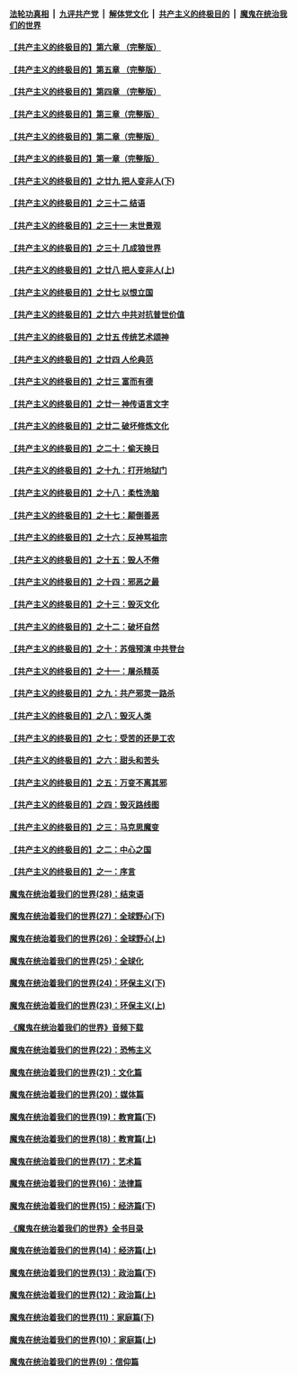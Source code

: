 

####  [法轮功真相](../../../../basic/blob/master/README.md?t=06250131) &nbsp;|&nbsp; [九评共产党](../../../../9ping.md/blob/master/README.md?t=06250131) &nbsp;|&nbsp; [解体党文化](../../../../jtdwh.md/blob/master/README.md?t=06250131)  &nbsp;|&nbsp; [共产主义的终极目的](../../../../gczydzjmd.md/blob/master/README.md?t=06250131) &nbsp;|&nbsp; [魔鬼在统治我们的世界](../../../../mgztzwmdsj.md/blob/master/README.md?t=06250131) 

#### [【共产主义的终极目的】第六章 （完整版）](../pages/nsc422/n11428913.md?t=06250131) 

#### [【共产主义的终极目的】第五章 （完整版）](../pages/nsc422/n11428912.md?t=06250131) 

#### [【共产主义的终极目的】第四章 （完整版）](../pages/nsc422/n11428907.md?t=06250131) 

#### [【共产主义的终极目的】第三章（完整版）](../pages/nsc422/n11428848.md?t=06250131) 

#### [【共产主义的终极目的】第二章（完整版）](../pages/nsc422/n11428831.md?t=06250131) 

#### [【共产主义的终极目的】第一章（完整版）](../pages/nsc422/n11417651.md?t=06250131) 

#### [【共产主义的终极目的】之廿九 把人变非人(下)](../pages/nsc422/n11344140.md?t=06250131) 

#### [【共产主义的终极目的】之三十二 结语](../pages/nsc422/n11360535.md?t=06250131) 

#### [【共产主义的终极目的】之三十一 末世景观](../pages/nsc422/n11351129.md?t=06250131) 

#### [【共产主义的终极目的】之三十 几成狼世界](../pages/nsc422/n11348280.md?t=06250131) 

#### [【共产主义的终极目的】之廿八 把人变非人(上)](../pages/nsc422/n11340492.md?t=06250131) 

#### [【共产主义的终极目的】之廿七 以恨立国](../pages/nsc422/n11336944.md?t=06250131) 

#### [【共产主义的终极目的】之廿六 中共对抗普世价值](../pages/nsc422/n11324785.md?t=06250131) 

#### [【共产主义的终极目的】之廿五 传统艺术颂神](../pages/nsc422/n11296396.md?t=06250131) 

#### [【共产主义的终极目的】之廿四 人伦典范](../pages/nsc422/n11296397.md?t=06250131) 

#### [【共产主义的终极目的】之廿三 富而有德](../pages/nsc422/n11283598.md?t=06250131) 

#### [【共产主义的终极目的】之廿一 神传语言文字](../pages/nsc422/n11263265.md?t=06250131) 

#### [【共产主义的终极目的】之廿二 破坏修炼文化](../pages/nsc422/n11245728.md?t=06250131) 

#### [【共产主义的终极目的】之二十：偷天换日](../pages/nsc422/n11238846.md?t=06250131) 

#### [【共产主义的终极目的】之十九：打开地狱门](../pages/nsc422/n11206376.md?t=06250131) 

#### [【共产主义的终极目的】之十八：柔性洗脑](../pages/nsc422/n11199994.md?t=06250131) 

#### [【共产主义的终极目的】之十七：颠倒善恶](../pages/nsc422/n11179782.md?t=06250131) 

#### [【共产主义的终极目的】之十六：反神骂祖宗](../pages/nsc422/n11166798.md?t=06250131) 

#### [【共产主义的终极目的】之十五：毁人不倦](../pages/nsc422/n11166792.md?t=06250131) 

#### [【共产主义的终极目的】之十四：邪恶之最](../pages/nsc422/n11150249.md?t=06250131) 

#### [【共产主义的终极目的】之十三：毁灭文化](../pages/nsc422/n11135227.md?t=06250131) 

#### [【共产主义的终极目的】之十二：破坏自然](../pages/nsc422/n11135214.md?t=06250131) 

#### [【共产主义的终极目的】之十：苏俄预演 中共登台](../pages/nsc422/n11118424.md?t=06250131) 

#### [【共产主义的终极目的】之十一：屠杀精英](../pages/nsc422/n11118442.md?t=06250131) 

#### [【共产主义的终极目的】之九：共产邪灵一路杀](../pages/nsc422/n11114139.md?t=06250131) 

#### [【共产主义的终极目的】之八：毁灭人类](../pages/nsc422/n11108503.md?t=06250131) 

#### [【共产主义的终极目的】之七：受苦的还是工农](../pages/nsc422/n11101809.md?t=06250131) 

#### [【共产主义的终极目的】之六：甜头和苦头](../pages/nsc422/n11096971.md?t=06250131) 

#### [【共产主义的终极目的】之五：万变不离其邪](../pages/nsc422/n11091285.md?t=06250131) 

#### [【共产主义的终极目的】之四：毁灭路线图](../pages/nsc422/n11086284.md?t=06250131) 

#### [【共产主义的终极目的】之三：马克思魔变](../pages/nsc422/n11061941.md?t=06250131) 

#### [【共产主义的终极目的】之二：中心之国](../pages/nsc422/n11047728.md?t=06250131) 

#### [【共产主义的终极目的】之一：序言](../pages/nsc422/n11086077.md?t=06250131) 

#### [魔鬼在统治着我们的世界(28)：结束语](../pages/nsc422/n10936246.md?t=06250131) 

#### [魔鬼在统治着我们的世界(27)：全球野心(下)](../pages/nsc422/n10928319.md?t=06250131) 

#### [魔鬼在统治着我们的世界(26)：全球野心(上)](../pages/nsc422/n10900318.md?t=06250131) 

#### [魔鬼在统治着我们的世界(25)：全球化](../pages/nsc422/n10788205.md?t=06250131) 

#### [魔鬼在统治着我们的世界(24)：环保主义(下)](../pages/nsc422/n10695307.md?t=06250131) 

#### [魔鬼在统治着我们的世界(23)：环保主义(上)](../pages/nsc422/n10688613.md?t=06250131) 

#### [《魔鬼在统治着我们的世界》音频下载](../pages/nsc422/n10635553.md?t=06250131) 

#### [魔鬼在统治着我们的世界(22)：恐怖主义](../pages/nsc422/n10614727.md?t=06250131) 

#### [魔鬼在统治着我们的世界(21)：文化篇](../pages/nsc422/n10597706.md?t=06250131) 

#### [魔鬼在统治着我们的世界(20)：媒体篇](../pages/nsc422/n10586579.md?t=06250131) 

#### [魔鬼在统治着我们的世界(19)：教育篇(下)](../pages/nsc422/n10564808.md?t=06250131) 

#### [魔鬼在统治着我们的世界(18)：教育篇(上)](../pages/nsc422/n10526970.md?t=06250131) 

#### [魔鬼在统治着我们的世界(17)：艺术篇](../pages/nsc422/n10499093.md?t=06250131) 

#### [魔鬼在统治着我们的世界(16)：法律篇](../pages/nsc422/n10485969.md?t=06250131) 

#### [魔鬼在统治着我们的世界(15)：经济篇(下)](../pages/nsc422/n10469975.md?t=06250131) 

#### [《魔鬼在统治着我们的世界》全书目录](../pages/nsc422/n10464261.md?t=06250131) 

#### [魔鬼在统治着我们的世界(14)：经济篇(上)](../pages/nsc422/n10457370.md?t=06250131) 

#### [魔鬼在统治着我们的世界(13)：政治篇(下)](../pages/nsc422/n10448270.md?t=06250131) 

#### [魔鬼在统治着我们的世界(12)：政治篇(上)](../pages/nsc422/n10444576.md?t=06250131) 

#### [魔鬼在统治着我们的世界(11)：家庭篇(下)](../pages/nsc422/n10440961.md?t=06250131) 

#### [魔鬼在统治着我们的世界(10)：家庭篇(上)](../pages/nsc422/n10435448.md?t=06250131) 

#### [魔鬼在统治着我们的世界(9)：信仰篇](../pages/nsc422/n10432159.md?t=06250131) 


